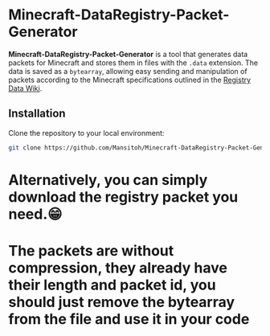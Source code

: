 # Minecraft-DataRegistry-Packet-Generator
**Minecraft-DataRegistry-Packet-Generator** is a tool that generates data packets for Minecraft and stores them in files with the `.data` extension. The data is saved as a `bytearray`, allowing easy sending and manipulation of packets according to the Minecraft specifications outlined in the [Registry Data Wiki](https://wiki.vg/Registry_Data).
## Installation

Clone the repository to your local environment:

```bash
git clone https://github.com/Mansitoh/Minecraft-DataRegistry-Packet-Generator.git
```

# Alternatively, you can simply download the registry packet you need.😁

# The packets are without compression, they already have their length and packet id, you should just remove the bytearray from the file and use it in your code
